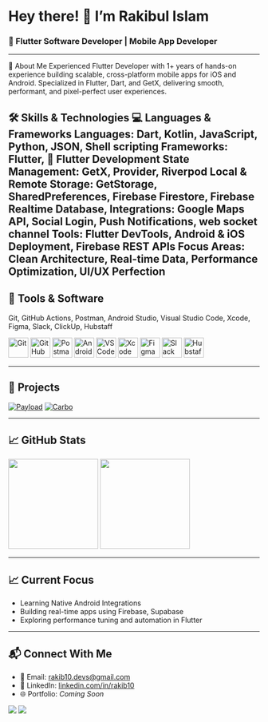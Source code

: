 <h1 align="left">Hey there! 👋 I’m Rakibul Islam</h1>
<h3 align="left">🚀 Flutter Software Developer | Mobile App Developer</h3>

---

🎯 About Me
Experienced Flutter Developer with 1+ years of hands-on experience building scalable, cross-platform mobile apps for iOS and Android.
Specialized in Flutter, Dart, and GetX, delivering smooth, performant, and pixel-perfect user experiences.

🛠️ Skills & Technologies
💻 Languages & Frameworks
Languages: Dart, Kotlin, JavaScript, Python, JSON, Shell scripting
Frameworks: Flutter,
📱 Flutter Development
State Management: GetX, Provider, Riverpod
Local & Remote Storage: GetStorage, SharedPreferences, Firebase Firestore, Firebase Realtime Database,
Integrations: Google Maps API, Social Login, Push Notifications, web socket channel
Tools: Flutter DevTools, Android & iOS Deployment, Firebase REST APIs
Focus Areas: Clean Architecture, Real-time Data, Performance Optimization, UI/UX Perfection
---

## 🧰 Tools & Software

Git, GitHub Actions, Postman, Android Studio, Visual Studio Code, Xcode, Figma, Slack, ClickUp, Hubstaff

<p align="left">
  <img src="https://cdn.jsdelivr.net/gh/devicons/devicon/icons/git/git-original.svg" width="40" alt="Git"/>
  <img src="https://img.icons8.com/ios-filled/50/ffffff/github.png" width="40" alt="GitHub"/>
  <img src="https://img.icons8.com/external-tal-revivo-shadow-tal-revivo/48/null/external-postman-is-the-only-complete-api-development-environment-logo-shadow-tal-revivo.png" width="40" alt="Postman"/>
  <img src="https://cdn.jsdelivr.net/gh/devicons/devicon/icons/androidstudio/androidstudio-original.svg" width="40" alt="Android Studio"/>
  <img src="https://cdn.jsdelivr.net/gh/devicons/devicon/icons/vscode/vscode-original.svg" width="40" alt="VS Code"/>
  <img src="https://cdn.jsdelivr.net/gh/devicons/devicon/icons/xcode/xcode-original.svg" width="40" alt="Xcode"/>
  <img src="https://cdn.jsdelivr.net/gh/devicons/devicon/icons/figma/figma-original.svg" width="40" alt="Figma"/>
  <img src="https://img.icons8.com/color/48/000000/slack-new.png" width="40" alt="Slack"/>
  <img src="https://img.icons8.com/fluency/48/clock.png" width="40" alt="Hubstaff"/>
</p>

---

## 🚀 Projects

[![Payload](https://previews.customer.envatousercontent.com/files/560418621/Thumbnail.png)](https://codecanyon.net/item/payload-airtime-data-bundles-gift-cards-and-vtu-full-solution/56026497?s_rank=10)
[![Carbo](https://previews.customer.envatousercontent.com/files/612441931/Thumbnail.png)](https://codecanyon.net/item/carbo-car-rental-booking-management-full-solution/57288398?s_rank=5)

---

## 📈 GitHub Stats

<div align="left">
  <img src="https://github-readme-stats.vercel.app/api?username=RakibulIslam10&show_icons=true&theme=tokyonight" height="180" />
  <img src="https://github-readme-stats.vercel.app/api/top-langs/?username=RakibulIslam10&layout=compact&theme=tokyonight" height="180" />
</div>

---

## 📈 Current Focus
- Learning Native Android Integrations  
- Building real-time apps using Firebase, Supabase  
- Exploring performance tuning and automation in Flutter

---

## 📬 Connect With Me

- 📧 Email: [rakib10.devs@gmail.com](mailto:rakib10.devs@gmail.com)
- 💼 LinkedIn: [linkedin.com/in/rakib10](https://linkedin.com/in/rakib10)
- 🌐 Portfolio: *Coming Soon*

<p align="left">
  <a href="https://linkedin.com/" target="_blank"><img src="https://img.shields.io/badge/LinkedIn-0077B5?style=for-the-badge&logo=linkedin&logoColor=white"/></a>
  <a href="https://wa.me/01987845068" target="_blank"><img src="https://img.shields.io/badge/WhatsApp-25D366?style=for-the-badge&logo=whatsapp&logoColor=white"/></a>
</p>
